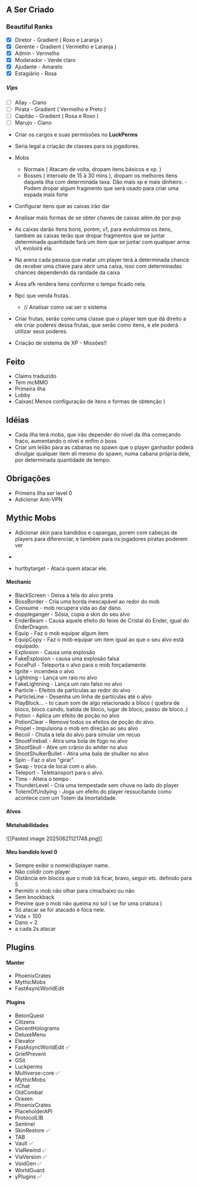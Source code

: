 
## A Ser Criado
### Beautiful Ranks
- [x] Diretor - Gradient ( Roxo e Laranja  )
- [x] Gerente - Gradient ( Vermelho e Laranja )
- [x] Admin - Vermelho
- [x] Moderador - Verde claro
- [x] Ajudante - Amarelo
- [x] Estagiário - Rosa

##### Vips
- [ ] Allay - Ciano
- [ ] Pirata - Gradient ( Vermelho e Preto )
- [ ] Capitão - Gradient ( Rosa e Roxo )
- [ ] Marujo - Ciano

- Criar os cargos e suas permissões no **LuckPerms**
- Seria legal a criação de classes para os jogadores.

- Mobs
	- Normais ( Atacam de volta, dropam itens básicos e xp. )
	- Bosses ( intervalo de 15 à 30 mins ), dropam os melhores itens daquela ilha com determinada taxa. Dão mais xp e mais dinheiro. - Podem dropar algum fragmento que será usado para criar uma espada mais forte


- Configurar itens que as caixas irão dar
- Analisar mais formas de se obter chaves de caixas além de por pvp
- As caixas darão itens bons, porém, v1, para evoluirmos os itens, também as caixas terão que dropar fragmentos que se juntar determinada quantidade fará um item que se juntar com qualquer arma v1, evoluirá ela.
- Na arena cada pessoa que matar um player terá a determinada chance de receber uma chave para abrir uma caixa, isso com determinadas chances dependendo da raridade da caixa

- Área afk rendera itens conforme o tempo ficado nela.

- Npc que venda frutas.
	- // Analisar como vai ser o sistema
- Criar frutas, serão como uma classe que o player tem que dá direito a ele criar poderes dessa frutas, que serão como itens, e ele poderá utilizar seus poderes.

- Criação de sistema de XP - Missões!!
## Feito
- Claims traduzido
- Tem mcMMO
- Primeira ilha
- Lobby
- Caixas( Menos configuração de itens e formas de obtenção )
## Idéias
- Cada ilha terá mobs, que irão depender do nível da ilha começando fraco, aumentando o nível e enfim o boss
- Criar um leilão para as cabanas no spawn que o player ganhador poderá divulgar qualquer item ali mesmo do spawn, numa cabana própria dele, por determinada quantidade de tempo.
## Obrigações
- Primeira ilha ser level 0
- Adicionar Anti-VPN

## Mythic Mobs
- Adicionar skin para bandidos e capangas, porem com cabeças de players para diferenciar, e também para os jogadores piratas poderem ver
- 

- hurtbytarget - Ataca quem atacar ele.

#### Mechanic
- BlackScreen - Deixa a tela do alvo preta
- BossBorder - Cria uma borda inescapável ao redor do mob
- Consume - mob recupera vida ao dar dano.
- doppleganger - Sósia, copia a skin do seu alvo
- EnderBeam - Causa aquele efeito do feixe de Cristal do Ender, igual do EnderDragon.
- Equip - Faz o mob equipar algum item
- EquipCopy - Faz o mob equipar um item igual ao que o seu alvo está equipado.
- Explosion - Causa uma explosão
- FakeExplosion - causa uma explosão falsa
- FocePull - Teleporta o alvo para o mob forçadamente.
- Ignite - incendeia o alvo.
- Lightning - Lança um raio no alvo
- FakeLightning - Lança um raio falso no alvo
- Particle - Efeitos de partículas ao redor do alvo
- ParticleLine - Desenha um linha de partículas até o alvo
- PlayBlock... - to caum som de algo relacionado a bloco ( quebra de bloco, bloco caindo, batida de bloco, lugar de bloco, passo de bloco..)
- Potion - Aplica um efeito de poção no alvo
- PotionClear - Remove todos os efeitos de poção do alvo.
- Propel - Impulsiona o mob em direção ao seu alvo
- Recoil - Chuta a tela do alvo para simular um recuo
- ShootFireball - Atira uma bola de fogo no alvo
- ShootSkull - Atire um crânio do whiter no alvo
- ShootShulkerBullet - Atira uma bala de shulker no alvo
- Spin - Faz o alvo "girar".
- Swap - troca de local com o alvo.
- Teleport - Teletransport para o alvo.
- Time - Altera o tempo
- ThunderLevel - Cria uma tempestade sem chuva no lado do player
- TotemOfUndying - Joga um efeito do player ressucitando como acontece com um Totem da Imortalidade.
#### Alvos
#### Metahabilidades
![[Pasted image 20250621121748.png]]

#### Meu bandido level 0
- Sempre exibir o nome/displayer name.
- Não colidir com player
- Distância em blocos que o mob irá ficar, bravo, seguir etc. definido para 5
- Permitir o mob não olhar para cima/baixo ou não
- Sem knockback
- Previne que o mob não queima no sol ( se for uma criatura )
- Só atacar se for atacado e foca nele.
- Vida = 100 
- Dano = 2
- a cada 2s atacar
## Plugins
#### Manter
- PhoenixCrates
- MythicMobs
- FastAsyncWorldEdit
#### Plugins
- BetonQuest
- Citizens
- DecentHolograms
- DeluxeMenu
- Elevator
- FastAsyncWorldEdit ✅
- GriefPrevent
- GSit
- Luckperms
- Multiverse-core ✅
- MythicMobs
- nChat
- OldCombat
- Oraxen
- PhoenixCrates
- PlaceholderAPI
- ProtocolLIB
- Sentinel
- SkinRestore ✅
- TAB
- Vault ✅
- ViaRewind ✅
- ViaVersion ✅
- VoidGen ✅
- WorldGuard
- yPlugins ✅